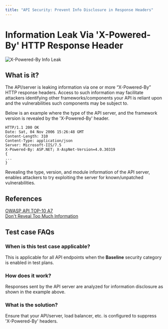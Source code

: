 ```yaml
---
title: "API Security: Prevent Info Disclosure in Response Headers"
---
```


# Information Leak Via 'X-Powered-By' HTTP Response Header
![X-Powered-By Info Leak](../assets/baseline/baseline-vuln.svg)

## What is it?
The API/server is leaking information via one or more “X-Powered-By” HTTP response headers. Access to such information may facilitate attackers identifying other frameworks/components your API is reliant upon and the vulnerabilities such components may be subject to.

Below is an example where the type of the API server, and the framework version is revealed by the 'X-Powered-By' header.

```
HTTP/1.1 200 OK
Date: Sat, 04 Nov 2006 15:26:48 GMT
Content-Length: 310
Content-Type: application/json
Server: Microsoft-IIS/7.5
X-Powered-By: ASP.NET; X-AspNet-Version=4.0.30319
{
...
}
```

Revealing the type, version, and module information of the API server, enables attackers to try exploiting the server for known/unpatched vulnerabilities.

## References
[OWASP API TOP-10 A7](https://github.com/OWASP/API-Security/blob/master/2019/en/src/0xa7-security-misconfiguration.md)  
[Don't Reveal Too Much Information](https://www.troyhunt.com/shhh-dont-let-your-response-headers/)

## Test case FAQs
### When is this test case applicable?
This is applicable for all API endpoints when the **Baseline** security category is enabled in test plans.

### How does it work?
Responses sent by the API server are analyzed for information disclosure as shown in the example above.

### What is the solution?
Ensure that your API/server, load balancer, etc. is configured to suppress 'X-Powered-By' headers.



